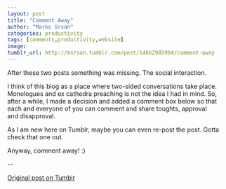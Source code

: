 ```yaml
---
layout: post
title: "Comment Away"
author: "Marko Srsan"
categories: productivity
tags: [comments,productivity,website]
image: 
tumblr_url: http://msrsan.tumblr.com/post/14862985994/comment-away
---
```

After these two posts something was missing. The social interaction. 

I think of this blog as a place where two-sided conversations take place. Monologues and ex cathedra preaching is not the idea I had in mind. So, after a while, I made a decision and added a comment box below so that each and everyone of you can comment and share toughts, approval and disapproval.

As I am new here on Tumblr, maybe you can even re-post the post. Gotta check that one out.  

Anyway, comment away! :)

--

[Original post on Tumblr](http://msrsan.tumblr.com/post/14862985994/comment-away)
